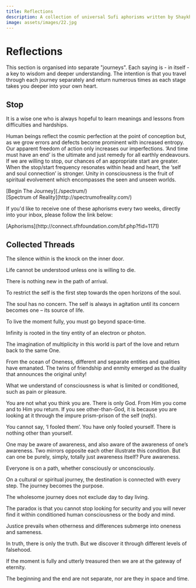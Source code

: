 ```yaml
---
title: Reflections
description: A collection of universal Sufi aphorisms written by Shaykh Fadhlalla Haeri
image: assets/images/22.jpg
---
```


# Reflections

This section is organised into separate "journeys". Each saying is - in itself - a key to wisdom and deeper understanding. The intention is that you travel through each journey separately and return numerous times as each stage takes you deeper into your own heart.

## Stop

<div class="callout6">
It is a wise one who is always hopeful to learn meanings and lessons from difficulties and hardships.
</div>

Human beings reflect the cosmic perfection at the point of conception but, as we grow errors and defects become prominent with increased entropy. Our apparent freedom of action only increases our imperfections. ‘And time must have an end’ is the ultimate and just remedy for all earthly endeavours. If we are willing to stop, our chances of an appropriate start are greater. When the stop/start frequency resonates within head and heart, the ‘self and soul connection’ is stronger. Unity in consciousness is the fruit of spiritual evolvement which encompasses the seen and unseen worlds.

<div markdown="3" class="purchase-link">
[Begin The Journey](./spectrum/)
</div>

<div markdown="3" class="purchase-link">
[Spectrum of Reality](http://spectrumofreality.com/)
</div>

If you'd like to receive one of these aphorisms every two weeks, directly into your inbox, please follow the link below:

<div markdown="3" class="purchase-link">
[Aphorisms](http://connect.sfhfoundation.com/bf.php?fid=1171)
</div>

## Collected Threads

The silence within is the knock on the inner door.

Life cannot be understood unless one is willing to die.

There is nothing new in the path of arrival.

To restrict the self is the first step towards the open horizons of the soul.

The soul has no concern. The self is always in agitation until its concern becomes one – its source of life.

To live the moment fully, you must go beyond space-time.

Infinity is rooted in the tiny entity of an electron or photon.

The imagination of multiplicity in this world is part of the love and return back to the same One.

From the ocean of Oneness, different and separate entities and qualities have emanated. The twins of friendship and enmity emerged as the duality that announces the original unity!

What we understand of consciousness is what is limited or conditioned, such as pain or pleasure.

You are not what you think you are. There is only God. From Him you come and to Him you return. If you see other-than-God, it is because you are looking at it through the impure prism-prison of the self (_nafs_).

You cannot say, ‘I fooled them’. You have only fooled yourself. There is nothing other than yourself.

One may be aware of awareness, and also aware of the awareness of one’s awareness. Two mirrors opposite each other illustrate this condition. But can one be purely, simply, totally just awareness itself? Pure awareness.

Everyone is on a path, whether consciously or unconsciously.

On a cultural or spiritual journey, the destination is connected with every step. The journey becomes the purpose.

The wholesome journey does not exclude day to day living.

The paradox is that you cannot stop looking for security and you will never find it within conditioned human consciousness or the body and mind.

Justice prevails when otherness and differences submerge into oneness and sameness.

In truth, there is only the truth. But we discover it through different levels of falsehood.

If the moment is fully and utterly treasured then we are at the gateway of eternity.

The beginning and the end are not separate, nor are they in space and time.